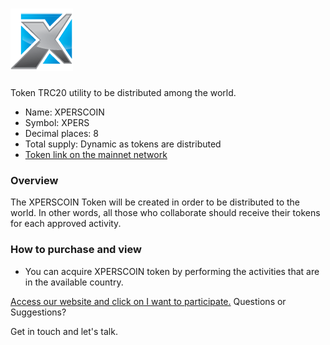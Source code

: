 # <img src="logo/logo.png" alt="XPERSCOIN" width="100px">

Token TRC20 utility to be distributed among the world.

- Name: XPERSCOIN
- Symbol: XPERS
- Decimal places: 8
- Total supply: Dynamic as tokens are distributed
- [Token link on the mainnet network](https://tronscan.org/#/token20/TL1zbuLjiF5Pt6Trishy8YrLiJRMgpc2aY)

### Overview

The XPERSCOIN Token will be created in order to be distributed to the world. In other words, all those who collaborate should receive their tokens for each approved activity.

### How to purchase and view

- You can acquire XPERSCOIN token by performing the activities that are in the available country.


[Access our website and click on I want to participate.](https://xperscoin.id/)
Questions or Suggestions?

Get in touch and let's talk.
